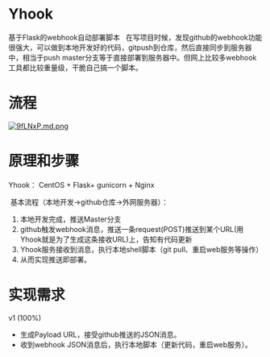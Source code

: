 # Yhook
   
   基于Flask的webhook自动部署脚本
   在写项目时候，发现github的webhook功能很强大，可以做到本地开发好的代码，gitpush到仓库，然后直接同步到服务器中，相当于push master分支等于直接部署到服务器中。但网上比较多webhook工具都比较重量级，干脆自己搞一个脚本。
# 流程

[![9fLNxP.md.png](https://s1.ax1x.com/2018/03/13/9fLNxP.md.png)](https://imgchr.com/i/9fLNxP)


# 原理和步骤
  Yhook：
  CentOS + Flask+ gunicorn + Nginx
  
  基本流程（本地开发->github仓库->外网服务器）：
  
1. 本地开发完成，推送Master分支
2. github触发webhook消息，推送一条request(POST)推送到某个URL(用Yhook就是为了生成这条接收URL)上，告知有代码更新
3. Yhook服务接收到消息，执行本地shell脚本（git pull、重启web服务等操作）
4. 从而实现推送即部署。

# 实现需求

v1 (100%)
- 生成Payload URL，接受github推送的JSON消息。
- 收到webhook JSON消息后，执行本地脚本（更新代码，重启web服务）。



